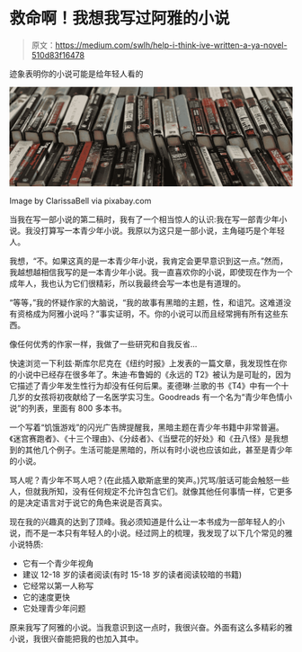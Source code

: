 # 救命啊！我想我写过阿雅的小说

> 原文：<https://medium.com/swlh/help-i-think-ive-written-a-ya-novel-510d83f16478>

迹象表明你的小说可能是给年轻人看的

![](img/479d2534a39e714a03b31cbe1ce39729.png)

Image by ClarissaBell via pixabay.com

当我在写一部小说的第二稿时，我有了一个相当惊人的认识:我在写一部青少年小说。我没打算写一本青少年小说。我原以为这只是一部小说，主角碰巧是个年轻人。

我想，“不。如果这真的是一本青少年小说，我肯定会更早意识到这一点。”然而，我越想越相信我写的是一本青少年小说。我一直喜欢你的小说，即使现在作为一个成年人，我也认为它们很精彩，所以我最终会写一本也是有道理的。

“等等，”我的怀疑作家的大脑说，“我的故事有黑暗的主题，性，和诅咒。这难道没有资格成为阿雅小说吗？”事实证明，不。你的小说可以而且经常拥有所有这些东西。

像任何优秀的作家一样，我做了一些研究和自我反省…

快速浏览一下利兹·斯库尔尼克在《纽约时报》上发表的一篇文章，我发现性在你的小说中已经存在很多年了。朱迪·布鲁姆的《永远的 T2》被认为是可耻的，因为它描述了青少年发生性行为却没有任何后果。麦德琳·兰歌的书《T4》中有一个十几岁的女孩将初夜献给了一名医学实习生。Goodreads 有一个名为“青少年色情小说”的列表，里面有 800 多本书。

一个写着“饥饿游戏”的闪光广告牌提醒我，黑暗主题在青少年书籍中非常普遍。《迷宫赛跑者》、《十三个理由》、《分歧者》、《当壁花的好处》和《丑八怪》是我想到的其他几个例子。生活可能是黑暗的，所以有时小说也应该如此，甚至是青少年的小说。

骂人呢？青少年不骂人吧？(在此插入歇斯底里的笑声。)咒骂/脏话可能会触怒一些人，但就我所知，没有任何规定不允许包含它们。就像其他任何事情一样，它更多的是决定语言对于说它的角色来说是否真实。

现在我的兴趣真的达到了顶峰。我必须知道是什么让一本书成为一部年轻人的小说，而不是一本只有年轻人的小说。经过网上的梳理，我发现了以下几个常见的雅小说特质:

*   它有一个青少年视角
*   建议 12-18 岁的读者阅读(有时 15-18 岁的读者阅读较暗的书籍)
*   它经常以第一人称写
*   它的速度更快
*   它处理青少年问题

原来我写了阿雅的小说。当我意识到这一点时，我很兴奋。外面有这么多精彩的雅小说，我很兴奋能把我的也加入其中。